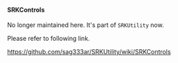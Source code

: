 #### SRKControls

No longer maintained here. It's part of `SRKUtility` now.

Please refer to following link.

https://github.com/sag333ar/SRKUtility/wiki/SRKControls
